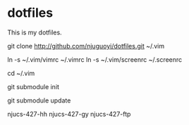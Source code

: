 dotfiles
========

This is my dotfiles.

git clone http://github.com/njuguoyi/dotfiles.git ~/.vim

ln -s ~/.vim/vimrc ~/.vimrc
ln -s ~/.vim/screenrc ~/.screenrc

cd ~/.vim

git submodule init

git submodule update

njucs-427-hh
njucs-427-gy
njucs-427-ftp
